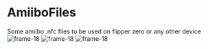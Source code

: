 # AmiiboFiles
Some amiibo .nfc files to be used on flipper zero or any other device 
![frame-18](https://github.com/Re3koning/AmiiboFiles/assets/73043633/9596b62f-a4ea-40d9-870e-b5a55e079156)
![frame-18](https://github.com/Re3koning/AmiiboFiles/assets/73043633/9596b62f-a4ea-40d9-870e-b5a55e079156)
![frame-18](https://github.com/Re3koning/AmiiboFiles/assets/73043633/9596b62f-a4ea-40d9-870e-b5a55e079156)
